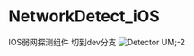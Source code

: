 # NetworkDetect_iOS
IOS弱网探测组件
切到dev分支
![Detector UM;-2](https://user-images.githubusercontent.com/3134386/154635214-c060fd5d-c94b-4ec4-bf1b-a238f32afb81.png)
